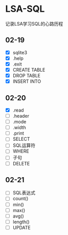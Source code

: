# LSA-SQL

记录LSA学习SQL的心路历程

## 02-19 
- [x] sqlite3
- [x] .help
- [x] .exit
- [x] CREATE TABLE
- [x] DROP TABLE
- [x] INSERT INTO

## 02-20
- [x] .read
- [ ] .header
- [ ] .mode
- [ ] .width
- [ ] .print
- [ ] SELECT
- [ ] SQL运算符
- [ ] WHERE
- [ ] 子句
- [ ] DELETE

## 02-21
- [ ] SQL表达式
- [ ] count()
- [ ] min()
- [ ] max()
- [ ] avg()
- [ ] length()
- [ ] UPDATE
